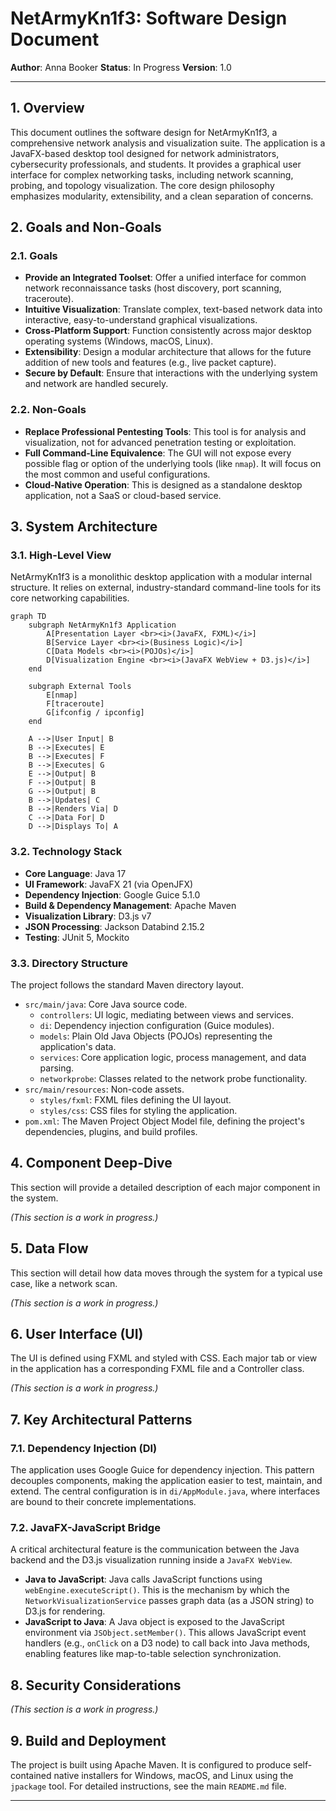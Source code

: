 # NetArmyKn1f3: Software Design Document

**Author**: Anna Booker
**Status**: In Progress
**Version**: 1.0

---

## 1. Overview

This document outlines the software design for NetArmyKn1f3, a comprehensive network analysis and visualization suite. The application is a JavaFX-based desktop tool designed for network administrators, cybersecurity professionals, and students. It provides a graphical user interface for complex networking tasks, including network scanning, probing, and topology visualization. The core design philosophy emphasizes modularity, extensibility, and a clean separation of concerns.

## 2. Goals and Non-Goals

### 2.1. Goals

*   **Provide an Integrated Toolset**: Offer a unified interface for common network reconnaissance tasks (host discovery, port scanning, traceroute).
*   **Intuitive Visualization**: Translate complex, text-based network data into interactive, easy-to-understand graphical visualizations.
*   **Cross-Platform Support**: Function consistently across major desktop operating systems (Windows, macOS, Linux).
*   **Extensibility**: Design a modular architecture that allows for the future addition of new tools and features (e.g., live packet capture).
*   **Secure by Default**: Ensure that interactions with the underlying system and network are handled securely.

### 2.2. Non-Goals

*   **Replace Professional Pentesting Tools**: This tool is for analysis and visualization, not for advanced penetration testing or exploitation.
*   **Full Command-Line Equivalence**: The GUI will not expose every possible flag or option of the underlying tools (like `nmap`). It will focus on the most common and useful configurations.
*   **Cloud-Native Operation**: This is designed as a standalone desktop application, not a SaaS or cloud-based service.

## 3. System Architecture

### 3.1. High-Level View

NetArmyKn1f3 is a monolithic desktop application with a modular internal structure. It relies on external, industry-standard command-line tools for its core networking capabilities.

```mermaid
graph TD
    subgraph NetArmyKn1f3 Application
        A[Presentation Layer <br><i>(JavaFX, FXML)</i>]
        B[Service Layer <br><i>(Business Logic)</i>]
        C[Data Models <br><i>(POJOs)</i>]
        D[Visualization Engine <br><i>(JavaFX WebView + D3.js)</i>]
    end

    subgraph External Tools
        E[nmap]
        F[traceroute]
        G[ifconfig / ipconfig]
    end

    A -->|User Input| B
    B -->|Executes| E
    B -->|Executes| F
    B -->|Executes| G
    E -->|Output| B
    F -->|Output| B
    G -->|Output| B
    B -->|Updates| C
    B -->|Renders Via| D
    C -->|Data For| D
    D -->|Displays To| A

```

### 3.2. Technology Stack

-   **Core Language**: Java 17
-   **UI Framework**: JavaFX 21 (via OpenJFX)
-   **Dependency Injection**: Google Guice 5.1.0
-   **Build & Dependency Management**: Apache Maven
-   **Visualization Library**: D3.js v7
-   **JSON Processing**: Jackson Databind 2.15.2
-   **Testing**: JUnit 5, Mockito

### 3.3. Directory Structure

The project follows the standard Maven directory layout.

-   `src/main/java`: Core Java source code.
    -   `controllers`: UI logic, mediating between views and services.
    -   `di`: Dependency injection configuration (Guice modules).
    -   `models`: Plain Old Java Objects (POJOs) representing the application's data.
    -   `services`: Core application logic, process management, and data parsing.
    -   `networkprobe`: Classes related to the network probe functionality.
-   `src/main/resources`: Non-code assets.
    -   `styles/fxml`: FXML files defining the UI layout.
    -   `styles/css`: CSS files for styling the application.
-   `pom.xml`: The Maven Project Object Model file, defining the project's dependencies, plugins, and build profiles.

## 4. Component Deep-Dive

This section will provide a detailed description of each major component in the system.

*(This section is a work in progress.)*

## 5. Data Flow

This section will detail how data moves through the system for a typical use case, like a network scan.

*(This section is a work in progress.)*

## 6. User Interface (UI)

The UI is defined using FXML and styled with CSS. Each major tab or view in the application has a corresponding FXML file and a Controller class.

*(This section is a work in progress.)*

## 7. Key Architectural Patterns

### 7.1. Dependency Injection (DI)

The application uses Google Guice for dependency injection. This pattern decouples components, making the application easier to test, maintain, and extend. The central configuration is in `di/AppModule.java`, where interfaces are bound to their concrete implementations.

### 7.2. JavaFX-JavaScript Bridge

A critical architectural feature is the communication between the Java backend and the D3.js visualization running inside a `JavaFX WebView`.

-   **Java to JavaScript**: Java calls JavaScript functions using `webEngine.executeScript()`. This is the mechanism by which the `NetworkVisualizationService` passes graph data (as a JSON string) to D3.js for rendering.
-   **JavaScript to Java**: A Java object is exposed to the JavaScript environment via `JSObject.setMember()`. This allows JavaScript event handlers (e.g., `onClick` on a D3 node) to call back into Java methods, enabling features like map-to-table selection synchronization.

## 8. Security Considerations

*(This section is a work in progress.)*

## 9. Build and Deployment

The project is built using Apache Maven. It is configured to produce self-contained native installers for Windows, macOS, and Linux using the `jpackage` tool. For detailed instructions, see the main `README.md` file.

--- 